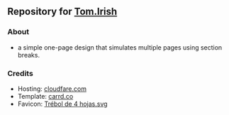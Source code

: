 ## Repository for [Tom.Irish](https://tom.irish) 

### About
- a simple one-page design that simulates multiple pages using section breaks.
  
### Credits

- Hosting: [cloudfare.com](https://cloudflare.com)
- Template: [carrd.co](https://carrd.co)
- Favicon: [Trébol de 4 hojas.svg](https://commons.wikimedia.org/wiki/File:Tr%C3%A9bol_de_4_hojas.svg)
